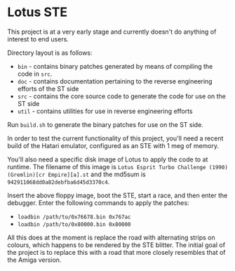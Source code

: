 # Lotus STE

This project is at a very early stage and currently doesn't do anything of interest to end users.

Directory layout is as follows:

* `bin` - contains binary patches generated by means of compiling the code in `src`.
* `doc` - contains documentation pertaining to the reverse engineering efforts of the ST side
* `src` - contains the core source code to generate the code for use on the ST side
* `util` - contains utilities for use in reverse engineering efforts

Run `build.sh` to generate the binary patches for use on the ST side.

In order to test the current functionality of this project, you'll need a recent build of the Hatari emulator, configured as an STE with 1 meg of memory.

You'll also need a specific disk image of Lotus to apply the code to at runtime. The filename of this image is `Lotus Esprit Turbo Challenge (1990)(Gremlin)[cr Empire][a].st` and the md5sum is `942911068dd0a82debfba6d45d3370c4`.

Insert the above floppy image, boot the STE, start a race, and then enter the debugger. Enter the following commands to apply the patches:

* `loadbin /path/to/0x76678.bin 0x767ac`
* `loadbin /path/to/0x80000.bin 0x80000`

All this does at the moment is replace the road with alternating strips on colours, which happens to be rendered by the STE blitter. The initial goal of the project is to replace this with a road that more closely resembles that of the Amiga version.
